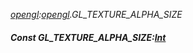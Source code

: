 _[opengl](../../modules/opengl/opengl-module.md):[opengl](../../modules/opengl/opengl-module.md).GL\_TEXTURE\_ALPHA\_SIZE_
##### Const GL\_TEXTURE\_ALPHA\_SIZE:[Int](../../modules/wonkey/wonkey-types-int.md)
